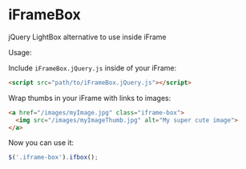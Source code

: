 iFrameBox
=========

jQuery LightBox alternative to use inside iFrame


Usage:

Include `iFrameBox.jQuery.js` inside of your iFrame:

``` HTML
<script src="path/to/iFrameBox.jQuery.js"></script>
```

Wrap thumbs in your iFrame with links to images:

``` HTML
<a href="/images/myImage.jpg" class="iframe-box">
  <img src="/images/myImageThumb.jpg" alt="My super cute image">
</a>
```

Now you can use it:

``` JavaScript
$('.iframe-box').ifbox();
```
